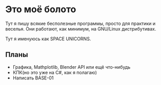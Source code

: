 # Это моё болото

Тут я пишу всякие бесполезные программы, просто для практики и веселья. Они
работают, как минимум, на GNU/Linux дистрибутивах.

Тут я именуюсь как SPACE UNICORNS.

## Планы
 * Графика, Mathplotlib, Blender API или ещё что-нибудь
 * КПК(но это уже на C#, как я полагаю)
 * Написать BASE-01
